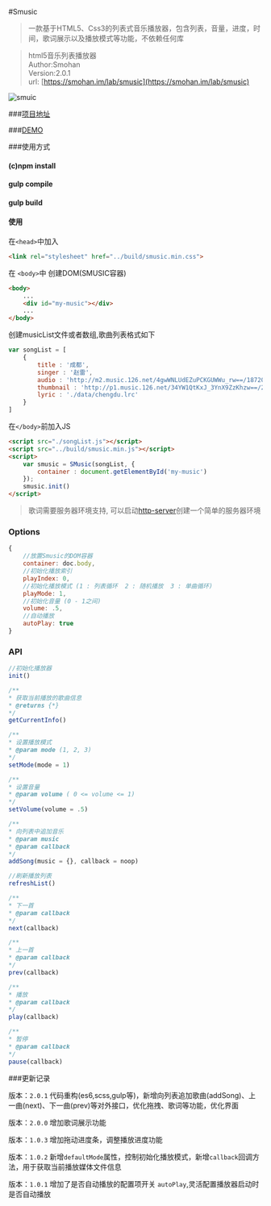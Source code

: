 #Smusic

> 一款基于HTML5、Css3的列表式音乐播放器，包含列表，音量，进度，时间，歌词展示以及播放模式等功能，不依赖任何库

> html5音乐列表播放器<br>Author:Smohan<br>Version:2.0.1<br>url: [https://smohan.im/lab/smusic](https://smohan.im/lab/smusic)


![smuic](https://img.smohan.net/article/9615e13fcf51eae18dc4d40afaa9e0ab.jpg 'smusic')


###[项目地址][1]

###[DEMO][2]


###使用方式

#### (c)npm install

#### gulp compile

#### gulp build

#### 使用

在`<head>`中加入

```html
<link rel="stylesheet" href="../build/smusic.min.css">
```

在 `<body>`中 创建DOM(SMUSIC容器)

```html
<body>
	...
	<div id="my-music"></div>
	...
</body>
```

创建musicList文件或者数组,歌曲列表格式如下
```javascript
var songList = [
	{
		title : '成都',
		singer : '赵雷',
		audio : 'http://m2.music.126.net/4gwWNLUdEZuPCKGUWWu_rw==/18720284975304502.mp3',
		thumbnail : 'http://p1.music.126.net/34YW1QtKxJ_3YnX9ZzKhzw==/2946691234868155.jpg',
		lyric : './data/chengdu.lrc'
	}
]
```

在`</body>`前加入JS
```html
<script src="./songList.js"></script>
<script src="../build/smusic.min.js"></script>
<script>
	var smusic = SMusic(songList, {
		container : document.getElementById('my-music')
	});
	smusic.init()
</script>
```

> 歌词需要服务器环境支持, 可以启动[http-server](https://github.com/indexzero/http-server)创建一个简单的服务器环境



### Options

```javascript
{
	//放置Smusic的DOM容器
	container: doc.body,
	//初始化播放索引
	playIndex: 0,
	//初始化播放模式 (1 : 列表循环  2 : 随机播放  3 : 单曲循环)
	playMode: 1,
	//初始化音量 (0 - 1之间)
	volume: .5,
	//自动播放
	autoPlay: true
}
```

### API

```javascript
//初始化播放器
init()

/**
* 获取当前播放的歌曲信息
* @returns {*}
*/
getCurrentInfo()

/**
* 设置播放模式
* @param mode (1, 2, 3)
*/
setMode(mode = 1)

/**
* 设置音量
* @param volume ( 0 <= volume <= 1)
*/
setVolume(volume = .5)

/**
* 向列表中追加音乐
* @param music
* @param callback
*/
addSong(music = {}, callback = noop)

//刷新播放列表
refreshList()

/**
* 下一首
* @param callback
*/
next(callback)

/**
* 上一首
* @param callback
*/
prev(callback)

/**
* 播放
* @param callback
*/
play(callback)

/**
* 暂停
* @param callback
*/
pause(callback)
```

###更新记录

版本：```2.0.1```
代码重构(es6,scss,gulp等)，新增向列表追加歌曲(addSong)、上一曲(next)、下一曲(prev)等对外接口，优化拖拽、歌词等功能，优化界面

版本：```2.0.0```
增加歌词展示功能

版本：```1.0.3```
增加拖动进度条，调整播放进度功能

版本：```1.0.2```
新增```defaultMode```属性，控制初始化播放模式，新增```callback```回调方法，用于获取当前播放媒体文件信息

版本：```1.0.1```
增加了是否自动播放的配置项开关 ```autoPlay```,灵活配置播放器启动时是否自动播放


[1]: https://smohan.im/lab/smusic
[2]: https://demo.smohan.net/library/smusic/
